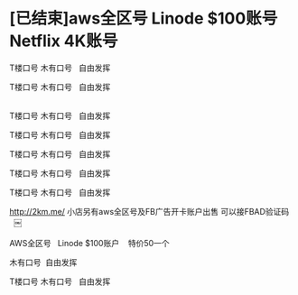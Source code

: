 # [已结束]aws全区号 Linode $100账号 Netflix 4K账号


T楼口号 木有口号&nbsp; &nbsp;自由发挥

T楼口号 木有口号&nbsp; &nbsp;自由发挥

<br />
T楼口号 木有口号&nbsp; &nbsp;自由发挥

T楼口号 木有口号&nbsp; &nbsp;自由发挥

T楼口号 木有口号&nbsp; &nbsp;自由发挥

T楼口号 木有口号&nbsp; &nbsp;自由发挥

T楼口号 木有口号&nbsp; &nbsp;自由发挥

http://2km.me/ 小店另有aws全区号及FB广告开卡账户出售 可以接FBAD验证码&nbsp; &nbsp; ￼<br />
<br />
AWS全区号&nbsp; &nbsp;Linode $100账户&nbsp; &nbsp; 特价50一个

木有口号&nbsp;&nbsp;自由发挥

T楼口号 木有口号&nbsp; &nbsp;自由发挥
